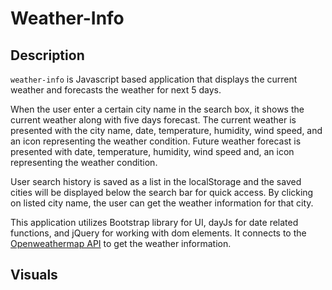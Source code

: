 # Weather-Info

## Description

`weather-info` is Javascript based application that displays the current weather and forecasts the weather for next 5 days.

When the user enter a certain city name in the search box, it shows the current weather along with five days forecast. The current weather is presented with the city name, date, temperature, humidity, wind speed, and an icon representing the weather condition.
Future weather forecast is presented with date, temperature, humidity, wind speed and, an icon representing the weather condition.

User search history is saved as a list in the localStorage and the saved cities will be displayed below the search bar for quick access. By clicking on listed city name, the user can get the weather information for that city.

This application utilizes Bootstrap library for UI, dayJs for date related functions, and jQuery for working with dom elements. It connects to the [Openweathermap API](https://openweathermap.org/current#name) to get the weather information.

## Visuals
